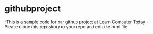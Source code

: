 # githubproject
-This is a sample code for our github project at Learn Computer Today
-Please clone this repository to your repo and edit the html file
